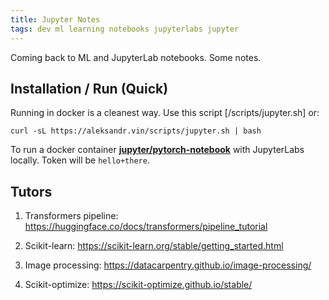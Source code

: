 ```yaml
---
title: Jupyter Notes
tags: dev ml learning notebooks jupyterlabs jupyter
---
```


Coming back to ML and JupyterLab notebooks. Some notes.

## Installation / Run (Quick)

Running in docker is a cleanest way. Use this script [/scripts/jupyter.sh] or:

```shell
curl -sL https://aleksandr.vin/scripts/jupyter.sh | bash
```

To run a docker container [**jupyter/pytorch-notebook**](https://jupyter-docker-stacks.readthedocs.io/en/latest/using/selecting.html) with JupyterLabs locally. Token will be `hello+there`.

## Tutors

1. Transformers pipeline: https://huggingface.co/docs/transformers/pipeline_tutorial

2. Scikit-learn: https://scikit-learn.org/stable/getting_started.html

3. Image processing: https://datacarpentry.github.io/image-processing/

4. Scikit-optimize: https://scikit-optimize.github.io/stable/
